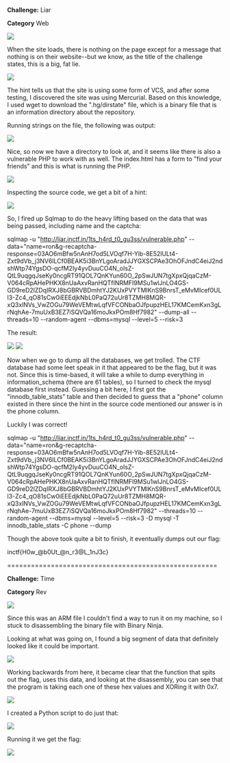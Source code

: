 <b>Challenge:</b>
Liar

<b>Category</b>
Web

<img src="https://github.com/Keramas/CTF-Writeups/blob/master/Images/InCTF/liarchallenge.png">

When the site loads, there is nothing on the page except for a message that nothing is on their website--but we know, as the title of the challenge states, this is a big, fat lie.

<img src="https://github.com/Keramas/CTF-Writeups/blob/master/Images/InCTF/nothingonthesite.png">

The hint tells us that the site is using some form of VCS, and after some testing, I discovered the site was using Mercurial. Based on this knowledge, I used wget to download the ".hg/dirstate" file, which is a binary file that is an information directory about the repository. 

Running strings on the file, the following was output:

<img src="https://github.com/Keramas/CTF-Writeups/blob/master/Images/InCTF/stringsondirstate.png">

Nice, so now we have a directory to look at, and it seems like there is also a vulnerable PHP to work with as well. The index.html has a form to "find your friends" and this is what is running the PHP. 

<img src="https://github.com/Keramas/CTF-Writeups/blob/master/Images/InCTF/findyourfriends.png">

Inspecting the source code, we get a bit of a hint:

<img src="https://github.com/Keramas/CTF-Writeups/blob/master/Images/InCTF/liar_sitehint.png">

So, I fired up Sqlmap to do the heavy lifting based on the data that was being passed, including name and the captcha:

sqlmap -u "http://liar.inctf.in/1ts_h4rd_t0_gu3ss/vulnerable.php" --data="name=ron&g-recaptcha-response=03AO6mBfw5nAnH7od5LVOqf7H-Yib-8E52lULt4-Zxt9dVb_j3NV6lLCf0BEAK5i3BnYLgoAradJJYGXSCPAe3OhOFJndC4eiJ2ndshWtp74YgsDO-qcfM2Iy4yvDuuCO4N_oIsZ-QtL9uqgqJseKy0ncgRT91QOL7QnKYun60O_2pSwJUN7tgXpxQjqaCzM-V064cRpAHePHKX8nUaAxvRanHQTfINRMFI9MSu1wlJnLO4GS-GD9reD2lZDqIRXJ8bGBRVBDmhtYJ2KUxPVYTMlKnS9BnrsT_eMvMIcef0ULl3-Zc4_qO81sCw0iEEEdjkNbL0PaQ72uUr8TZMH8MQR-xQ3xlNVs_VwZOGu79WeVEMtwLqfVFCONbaOJfpupzHEL17KMCemKxn3gLrNqhAe-7muUxB3EZ7iSQVQa16moJkxPOm8Hf7982" --dump-all --threads=10 --random-agent --dbms=mysql --level=5 --risk=3

The result: 

<img src="https://github.com/Keramas/CTF-Writeups/blob/master/Images/InCTF/blindtimebased.png">

<img src="https://github.com/Keramas/CTF-Writeups/blob/master/Images/InCTF/trolled.png">

Now when we go to dump all the databases, we get trolled. The CTF database had some leet speak in it that appeared to be the flag, but it was not. Since this is time-based, it will take a while to dump everything in information_schema (there are 61 tables), so I turned to check the mysql database first instead. Guessing a bit here, I first got the "innodb_table_stats" table and then decided to guess that a "phone" column existed in there since the hint in the source code mentioned our answer is in the phone column.

Luckily I was correct!

sqlmap -u "http://liar.inctf.in/1ts_h4rd_t0_gu3ss/vulnerable.php" --data="name=ron&g-recaptcha-response=03AO6mBfw5nAnH7od5LVOqf7H-Yib-8E52lULt4-Zxt9dVb_j3NV6lLCf0BEAK5i3BnYLgoAradJJYGXSCPAe3OhOFJndC4eiJ2ndshWtp74YgsDO-qcfM2Iy4yvDuuCO4N_oIsZ-QtL9uqgqJseKy0ncgRT91QOL7QnKYun60O_2pSwJUN7tgXpxQjqaCzM-V064cRpAHePHKX8nUaAxvRanHQTfINRMFI9MSu1wlJnLO4GS-GD9reD2lZDqIRXJ8bGBRVBDmhtYJ2KUxPVYTMlKnS9BnrsT_eMvMIcef0ULl3-Zc4_qO81sCw0iEEEdjkNbL0PaQ72uUr8TZMH8MQR-xQ3xlNVs_VwZOGu79WeVEMtwLqfVFCONbaOJfpupzHEL17KMCemKxn3gLrNqhAe-7muUxB3EZ7iSQVQa16moJkxPOm8Hf7982" --threads=10 --random-agent --dbms=mysql --level=5 --risk=3 -D mysql -T innodb_table_stats -C phone --dump

Though the above took quite a bit to finish, it eventually dumps out our flag:

inctf{H0w_@b0Ut_@n_r3@L_1nJ3c}


=====================================================


<b>Challenge:</b>
Time

<b>Category</b>
Rev

<img src="https://github.com/Keramas/CTF-Writeups/blob/master/Images/InCTF/Timechallenge.png">

Since this was an ARM file I couldn't find a way to run it on my machine, so I stuck to disassembling the binary file with Binary Ninja.

Looking at what was going on, I found a big segment of data that definitely looked like it could be important.

<img src="https://github.com/Keramas/CTF-Writeups/blob/master/Images/InCTF/flaginhex.png">

Working backwards from here, it became clear that the function that spits out the flag, uses this data, and looking at the disassembly, you can see that the program is taking each one of these hex values and XORing it with 0x7.

<img src="https://github.com/Keramas/CTF-Writeups/blob/master/Images/InCTF/xoring.png">

I created a Python script to do just that:

<img src="https://github.com/Keramas/CTF-Writeups/blob/master/Images/InCTF/timepythonscript.png">

Running it we get the flag:

<img src="https://github.com/Keramas/CTF-Writeups/blob/master/Images/InCTF/timeflag.png">
